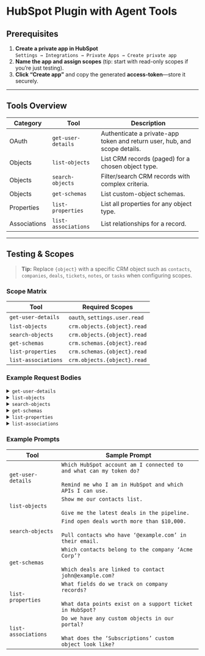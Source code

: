 # HubSpot Plugin with Agent Tools

## Prerequisites

1. **Create a private app in HubSpot**  
   `Settings → Integrations → Private Apps → Create private app`
2. **Name the app and assign scopes** (tip: start with read-only scopes if you’re just testing).
3. **Click “Create app”** and copy the generated **access-token**—store it securely.

---

## Tools Overview

| Category    | Tool                | Description                                                                                   |
|-------------|---------------------|-----------------------------------------------------------------------------------------------|
| OAuth       | `get-user-details`  | Authenticate a private-app token and return user, hub, and scope details.                     |
| Objects     | `list-objects`      | List CRM records (paged) for a chosen object type.                                            |
| Objects     | `search-objects`    | Filter/search CRM records with complex criteria.                                              |
| Objects     | `get-schemas`       | List custom-object schemas.                                                                   |
| Properties  | `list-properties`   | List all properties for any object type.                                                      |
| Associations| `list-associations` | List relationships for a record.                                                              |

---

## Testing & Scopes

> **Tip:** Replace `{object}` with a specific CRM object such as `contacts`, `companies`, `deals`, `tickets`, `notes`, or `tasks` when configuring scopes.

### Scope Matrix

| Tool                | Required Scopes                       |
|---------------------|---------------------------------------|
| `get-user-details`  | `oauth`, `settings.user.read`         |
| `list-objects`      | `crm.objects.{object}.read`           |
| `search-objects`    | `crm.objects.{object}.read`           |
| `get-schemas`       | `crm.schemas.{object}.read`           |
| `list-properties`   | `crm.schemas.{object}.read`           |
| `list-associations` | `crm.objects.{object}.read`           |

### Example Request Bodies

<details>
<summary><code>get-user-details</code></summary>

```json
{
  "input": {},
  "context": {}
}
```
</details>

<details>
<summary><code>list-objects</code></summary>

```json
{
  "input": {
    "objectType": "contacts",
    "limit": 10,
    "properties": ["email", "firstname", "lastname"]
  },
  "context": {}
}
```
</details>

<details>
<summary><code>search-objects</code></summary>

```json
{
  "input": {
    "objectType": "contacts",
    "query": "test",
    "limit": 10,
    "properties": ["email", "firstname", "lastname"],
    "filterGroups": [
      {
        "filters": [
          {
            "propertyName": "email",
            "operator": "CONTAINS_TOKEN",
            "value": "example.com"
          }
        ]
      }
    ]
  },
  "context": {}
}
```
</details>

<details>
<summary><code>get-schemas</code></summary>

```json
{
  "input": {},
  "context": {}
}
```
</details>

<details>
<summary><code>list-properties</code></summary>

```json
{
  "input": {
    "objectType": "contacts",
    "includeHidden": true
  },
  "context": {}
}
```
</details>

<details>
<summary><code>list-associations</code></summary>

```json
{
  "input": {
    "objectType": "contacts",
    "objectId": "12345",
    "toObjectType": "companies"
  },
  "context": {}
}
```
</details>

### Example Prompts

| Tool                | Sample Prompt                         |
|---------------------|---------------------------------------|
| `get-user-details`  | `Which HubSpot account am I connected to and what can my token do?`<br><br>`Remind me who I am in HubSpot and which APIs I can use.`|
| `list-objects`      | `Show me our contacts list.`<br><br>`Give me the latest deals in the pipeline.`|
| `search-objects`    | `Find open deals worth more than $10,000.`<br><br>`Pull contacts who have ‘@example.com’ in their email.`|
| `get-schemas`       | `Which contacts belong to the company ‘Acme Corp’?`<br><br>`Which deals are linked to contact john@example.com?`|
| `list-properties`   | `What fields do we track on company records?`<br><br>`What data points exist on a support ticket in HubSpot?`|
| `list-associations` | `Do we have any custom objects in our portal?`<br><br>`What does the ‘Subscriptions’ custom object look like?`|
